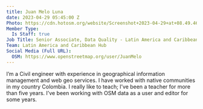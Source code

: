 ```yaml
---
title: Juan Melo Luna
date: 2023-04-29 05:45:00 Z
Photo: https://cdn.hotosm.org/website/Screenshot+2023-04-29+at+08.49.46.png
Member Type:
  Is Staff: true
Job Title: Senior Associate, Data Quality - Latin America and Caribbean
Team: Latin America and Caribbean Hub
Social Media (Full URL):
  OSM: https://www.openstreetmap.org/user/JuanMelo
---
```


I’m a Civil engineer with experience in geographical information management and web geo services. I have worked with native communities in my country Colombia. I really like to teach; I’ve been a teacher for more than five years. I’ve been working with OSM data as a user and editor for some years.